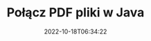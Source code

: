 ---
############################# Static ############################
layout: "auto-gen-merger"
date: 2022-10-18T06:34:22
draft: false
otherformats: ppsx ppt pptx rtf tex vdx vsdm vsdx vssm vssx vstm vstx vsx vtx xlam xls

############################# Head ############################
head_title: "Połącz pliki PDF za pomocą interfejsu API łączenia dokumentów Java i J2SE"
head_description: "Połącz wiele plików PDF w Javie za pomocą interfejsu API łączenia dokumentów ze wszystkimi danymi, stylami i formatowaniem jako dokumentami źródłowymi."

############################# Header ############################
title: "Połącz PDF pliki w Java"
description: "Połącz PDF z kilkoma wierszami kodu Java."
bg_image: "https://cms.admin.containerize.com/templates/aspose/App_Themes/V3/images/bg/header1.png"
bg_overlay: false
button:
    enable: true
    icon: "fas fa-arrow-down"
    label: "Pobierz darmową wersję próbną"
    link: "https://downloads.groupdocs.com/merger/java"

############################# SubMenu ############################
submenu:
    enable: true

    left:
        img_alt: "GroupDocs.Merger for Java"
        image: "https://cms.admin.containerize.com/templates/groupdocs/images/product-logos/90x90-noborder/groupdocs-merger-java.png"
        product: "GroupDocs.Merger"
        platform: "Java"

    middle:
        button:

            # button loop
            - link: "https://apireference.groupdocs.com/merger/java"
              text: "Dokumentacja API"

            # button loop
            - link: "https://github.com/groupdocs-merger"
              text: "Przykłady kodu"

            # button loop
            - link: "https://products.groupdocs.app/merger/family"
              text: "Prezentacje na żywo"

            # button loop
            - link: "https://purchase.groupdocs.com/pricing/merger/java"
              text: "cennik"

    right:
        link_download: "https://downloads.groupdocs.com/merger"
        link_learn: "https://docs.groupdocs.com/merger/java"
        link_buy: "https://purchase.groupdocs.com"

############################# About ############################
about:
    enable: true
    title: "Informacje o interfejsie API GroupDocs.Merger for Java"
    content: |
        [GroupDocs.Merger for Java](/pl/merger/java/) zapewnia wygodne rozwiązanie do łączenia wielu plików PDF, pakietu Microsoft Office (Word, Excel, PowerPoint, OneNote), OpenDocument, HTML, obrazów i wiele innych dokumentów w jednym pliku w aplikacjach Java. GroupDocs.Merger zaoszczędzi Ci wiele wysiłku, ponieważ możesz łączyć dokumenty PDF - nie ma potrzeby instalowania żadnego oprogramowania innych firm, aplikacji komputerowych ani wtyczek. Teraz nie musisz tracić czasu i ręcznie łączyć pliki! Misją GroupDocs jest zapewnienie najwyższej jakości i uproszczenie przepływów pracy przy przetwarzaniu dokumentów.
        
        GroupDocs.Merger API to właściwy wybór dla rozwiązań korporacyjnych, które potrzebują funkcji łączenia plików. Te interfejsy API są dobrze obsługiwane we wszystkich głównych systemach operacyjnych i platformach, w tym J2SE 7.0 (1.7), J2SE 8.0 (1.8), Java 10.

############################# Steps ############################
steps:
    enable: true
    title_left: "Połącz wiele plików PDF w Java"
    content_left: |
        [GroupDocs.Merger for Java](/pl/merger/java/) ułatwia programistom Java łączenie wielu plików PDF, wykonując kilka prostych kroków.
        
        * Utwórz instancję **Merger** i przekaż ścieżkę dokumentu źródłowego jako parametr konstruktora.
        * Wywołaj **Join** klasy **Merger** i przekaż drugą ścieżkę dokumentu źródłowego.
        * Wywołaj **Save** klasy **Merger**, aby zapisać scalony dokument.

    title_right: "wymagania systemowe"
    content_right: |
        Interfejsy API GroupDocs.Merger for Java są obsługiwane na wszystkich głównych platformach i systemach operacyjnych. Przed wykonaniem poniższego kodu upewnij się, że masz zainstalowane w systemie następujące wymagania wstępne.

        * Systemy operacyjne: Microsoft Windows, Linux, MacOS
        * Środowiska programistyczne: NetBeans, IntelliJ IDEA, Eclipse
        * Ramy: J2SE 7.0 (1.7), J2SE 8.0 (1.8), Java 10
        * Pobierz najnowszą wersję GroupDocs.Merger for Java z [Maven](https://repository.groupdocs.com/webapp/#/artifacts/browse/tree/General/repo/com/groupdocs/groupdocs-merger)
         
    code: |
     {{% merger/additional-styles %}}
     {{< merger/code-merger title="Jak połączyć pliki PDF przy użyciu przykładowego kodu Java">}}

        ```java    
        // Połącz pliki PDF za pomocą GroupDocs.Merger for Java API
        // Utwórz wystąpienie połączenia z wejściowym dokumentem PDF
        Merger merger = new Merger("input_1.pdf");

        // Wywołaj metodę join instancji klasy Merger i przekaż drugą ścieżkę dokumentu źródłowego
        merger.join("input_2.pdf");
    
        // Wywołaj metodę zapisu instancji klasy Merger, aby zapisać scalony dokument
        merger.save("merged-file.pdf"); 
        ```
     {{< /merger/code-merger >}}

############################# Demos ############################
demos:
    enable: true
    title: "Prezentacje na żywo — aplikacja online do łączenia dokumentów"
    content: |
       Połącz teraz więcej niż jeden plik PDF, odwiedzając witrynę [GroupDocs.Merger Live Demos](https://products.groupdocs.app/merger/family).
       Demo na żywo ma następujące zalety.
        
############################# About Formats ############################
about_formats:
    enable: true

############################# More Formats ############################
more_formats:
    enable: true
    title: "Scalanie innych formatów dokumentów"
    content: |
        Java interfejs API łączenia dokumentów dla formatów plików i obrazów. Połącz ze sobą niektóre popularne formaty dokumentów, jak podano poniżej.

############################# Back to top ###############################
back_to_top:
    enable: true
---